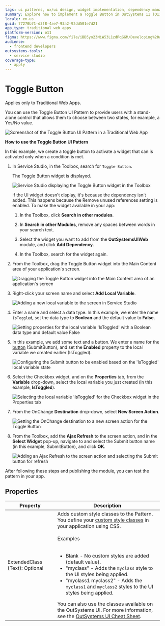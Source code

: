 ```yaml
---
tags: ui patterns, ux/ui design, widget implementation, dependency management, service studio ide
summary: Explore how to implement a Toggle Button in OutSystems 11 (O11) for Traditional Web Apps to manage two-state user interactions.
locale: en-us
guid: 77270b71-d3f8-4ae7-93a2-92dd501e7d21
app_type: traditional web apps
platform-version: o11
figma: https://www.figma.com/file/iBD5yo23NiW53L1zdPqGGM/Developing%20an%20Application?node-id=237:7
audience:
  - frontend developers
outsystems-tools:
  - service studio
coverage-type:
  - apply
---
```


# Toggle Button

<div class="info" markdown="1">

Applies only to Traditional Web Apps.

</div>

You can use the Toggle Button UI Pattern to provide users with a stand-alone control that allows them to choose between two states, for example, a Yes/No value.

![Screenshot of the Toggle Button UI Pattern in a Traditional Web App](images/togglebutton-2-ss.png "Toggle Button UI Pattern")

**How to use the Toggle Button UI Pattern**

In this example, we create a toggle button to activate a widget that can is activated only when a condition is met.

1. In Service Studio, in the Toolbox, search for `Toggle Button`.

    The Toggle Button widget is displayed.

    ![Service Studio displaying the Toggle Button widget in the Toolbox](images/togglebutton-6-ss.png "Toggle Button Widget in Service Studio")

    If the UI widget doesn't display, it's because the dependency isn't added. This happens because the Remove unused references setting is enabled. To make the widget available in your app:

    1. In the Toolbox, click **Search in other modules**.

    1. In **Search in other Modules**, remove any spaces between words in your search text.

    1. Select the widget you want to add from the **OutSystemsUIWeb** module, and click **Add Dependency**.

    1. In the Toolbox, search for the widget again.

1. From the Toolbox, drag the Toggle Button widget into the Main Content area of your application's screen.

    ![Dragging the Toggle Button widget into the Main Content area of an application's screen](images/togglebutton-7-ss.png "Dragging Toggle Button Widget")

1. Right-click your screen name and select **Add Local Variable**.

    ![Adding a new local variable to the screen in Service Studio](images/togglebutton-8-ss.png "Adding Local Variable")

1. Enter a name and select a data type. In this example, we enter the name `IsToggled`, set the data type to **Boolean** and the default value to **False**.

    ![Setting properties for the local variable 'IsToggled' with a Boolean data type and default value False](images/togglebutton-9-ss.png "Setting Local Variable Properties")

1. In this example, we add some text and a button. We enter a name for the [button](<../../../../../ref/lang/auto/class-button-widget.md>) (SubmitButton), and set the **Enabled** property to the local variable we created earlier (IsToggled).

    ![Configuring the Submit button to be enabled based on the 'IsToggled' local variable state](images/togglebutton-11-ss.png "Configuring Submit Button")

1. Select the Checkbox widget, and on the **Properties** tab, from the **Variable** drop-down, select the local variable you just created (in this example, **IsToggled**).

    ![Selecting the local variable 'IsToggled' for the Checkbox widget in the Properties tab](images/togglebutton-10-ss.png "Selecting Checkbox Variable")

1. From the OnChange **Destination** drop-down, select **New Screen Action**.

    ![Setting the OnChange destination to a new screen action for the Toggle Button](images/togglebutton-12-ss.png "Setting OnChange Destination")

1. From the Toolbox, add the **Ajax Refresh** to the screen action, and in the **Select Widget** pop-up, navigate to and select the Submit button name (in this example, SubmitButton), and click **OK**.

    ![Adding an Ajax Refresh to the screen action and selecting the Submit button for refresh](images/togglebutton-13-ss.png "Adding Ajax Refresh to Screen Action")

After following these steps and publishing the module, you can test the pattern in your app.

## Properties

| **Property** | **Description** |
|---|---|
| ExtendedClass (Text): Optional | Adds custom style classes to the Pattern. You define your [custom style classes](../../../look-feel/css.md) in your application using CSS.<br/><br/>Examples<br/><br/> <ul><li>Blank - No custom styles are added (default value).</li><li>"myclass" - Adds the ``myclass`` style to the UI styles being applied.</li><li>"myclass1 myclass2" - Adds the ``myclass1`` and ``myclass2`` styles to the UI styles being applied.</li></ul>You can also use the classes available on the OutSystems UI. For more information, see the [OutSystems UI Cheat Sheet](https://outsystemsui.outsystems.com/OutSystemsUIWebsite/CheatSheet). |
